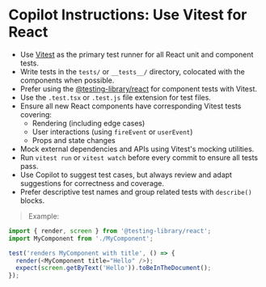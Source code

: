# Copilot Instructions: Use Vitest for React

- Use [Vitest](https://vitest.dev/) as the primary test runner for all React unit and component tests.
- Write tests in the `tests/` or `__tests__/` directory, colocated with the components when possible.
- Prefer using the [@testing-library/react](https://testing-library.com/docs/react-testing-library/intro/) for component tests with Vitest.
- Use the `.test.tsx` or `.test.js` file extension for test files.
- Ensure all new React components have corresponding Vitest tests covering:
  - Rendering (including edge cases)
  - User interactions (using `fireEvent` or `userEvent`)
  - Props and state changes
- Mock external dependencies and APIs using Vitest's mocking utilities.
- Run `vitest run` or `vitest watch` before every commit to ensure all tests pass.
- Use Copilot to suggest test cases, but always review and adapt suggestions for correctness and coverage.
- Prefer descriptive test names and group related tests with `describe()` blocks.

> Example:
```js
import { render, screen } from '@testing-library/react';
import MyComponent from './MyComponent';

test('renders MyComponent with title', () => {
  render(<MyComponent title="Hello" />);
  expect(screen.getByText('Hello')).toBeInTheDocument();
});
```

